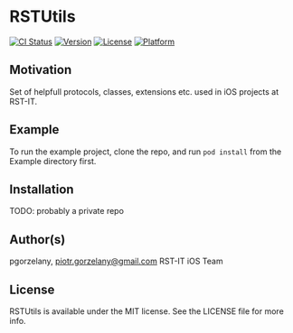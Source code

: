 # RSTUtils

[![CI Status](http://img.shields.io/travis/pgorzelany/RSTUtils.svg?style=flat)](https://travis-ci.org/pgorzelany/RSTUtils)
[![Version](https://img.shields.io/cocoapods/v/RSTUtils.svg?style=flat)](http://cocoapods.org/pods/RSTUtils)
[![License](https://img.shields.io/cocoapods/l/RSTUtils.svg?style=flat)](http://cocoapods.org/pods/RSTUtils)
[![Platform](https://img.shields.io/cocoapods/p/RSTUtils.svg?style=flat)](http://cocoapods.org/pods/RSTUtils)

## Motivation

Set of helpfull protocols, classes, extensions etc. used in iOS projects at RST-IT.

## Example

To run the example project, clone the repo, and run `pod install` from the Example directory first.

## Installation

TODO: probably a private repo

## Author(s)

pgorzelany, piotr.gorzelany@gmail.com
RST-IT iOS Team

## License

RSTUtils is available under the MIT license. See the LICENSE file for more info.
